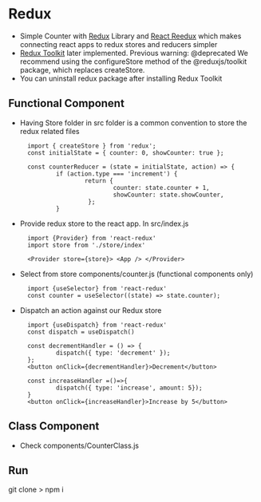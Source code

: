 # Redux

- Simple Counter with [Redux](https://redux.js.org/) Library and [React Reedux](https://react-redux.js.org/) which makes connecting react apps to redux stores and reducers simpler
- [Redux Toolkit](https://redux-toolkit.js.org/) later implemented. Previous warning: @deprecated
  We recommend using the configureStore method of the @reduxjs/toolkit package, which replaces createStore.
- You can uninstall redux package after installing Redux Toolkit

## Functional Component

- Having Store folder in src folder is a common convention to store the redux related files

        import { createStore } from 'redux';
        const initialState = { counter: 0, showCounter: true };

        const counterReducer = (state = initialState, action) => {
                if (action.type === 'increment') {
                        return {
                                counter: state.counter + 1,
                                showCounter: state.showCounter,
                         };
                }

- Provide redux store to the react app. In src/index.js

        import {Provider} from 'react-redux'
        import store from './store/index'

        <Provider store={store}> <App /> </Provider>

- Select from store components/counter.js (functional components only)

        import {useSelector} from 'react-redux'
        const counter = useSelector((state) => state.counter);

- Dispatch an action against our Redux store

        import {useDispatch} from 'react-redux'
        const dispatch = useDispatch()

        const decrementHandler = () => {
                dispatch({ type: 'decrement' });
        };
        <button onClick={decrementHandler}>Decrement</button>

        const increaseHandler =()=>{
                dispatch({ type: 'increase', amount: 5});
        }
        <button onClick={increaseHandler}>Increase by 5</button>

## Class Component

- Check components/CounterClass.js

## Run

git clone > npm i
